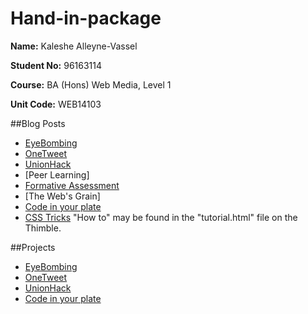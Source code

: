 # Hand-in-package

**Name:** Kaleshe Alleyne-Vassel

**Student No:** 96163114

**Course:** BA (Hons) Web Media, Level 1

**Unit Code:** WEB14103

##Blog Posts

- [EyeBombing](https://github.com/inuneko/EyeBombing)
- [OneTweet](https://github.com/Kaleshe/OneTweet)
- [UnionHack](https://github.com/Kaleshe/UnionHack)
- [Peer Learning]
- [Formative Assessment](http://kaleshe.blogspot.co.uk/2015/11/reflecting.html)
- [The Web's Grain]
- [Code in your plate](https://github.com/Kaleshe/Code-in-your-plate)
- [CSS Tricks](https://d157rqmxrxj6ey.cloudfront.net/kaleshe/16785) "How to" may be found in the "tutorial.html" file on the Thimble.

##Projects

- [EyeBombing](https://github.com/inuneko/EyeBombing/tree/master/images)
- [OneTweet](https://github.com/Kaleshe/OneTweet/tree/master/images)
- [UnionHack](https://github.com/Kaleshe/UnionHack/tree/master/images)
- [Code in your plate](https://github.com/Kaleshe/Code-in-your-plate)

